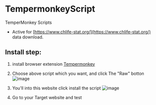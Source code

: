 # TempermonkeyScript
TemperMonkey Scripts

- Active for [https://www.chlife-stat.org/](https://www.chlife-stat.org/) data download.

## Install step:

1. install browser extension [Tempermonkey](https://www.tampermonkey.net/)

2. Choose above script which you want, and click The "Raw" botton
   ![image](https://github.com/user-attachments/assets/00098465-2c61-4a2d-b239-c1399334a873)

3. You'll into this website click install the script
   ![image](https://github.com/user-attachments/assets/72b6e953-be42-4f3d-a264-a7da7d5ec0e0)

4. Go to your Target website and test
